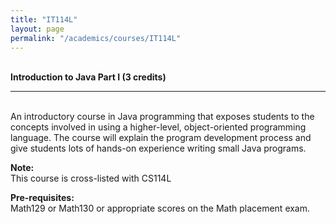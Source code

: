 ```yaml
---
title: "IT114L"
layout: page
permalink: "/academics/courses/IT114L"
---
```




\
**Introduction to Java Part I (3 credits)**

---

\
An introductory course in Java programming that exposes students to the concepts involved in using a higher-level, object-oriented programming language. The course will explain the program development process and give students lots of hands-on experience writing small Java programs.

**Note:**
\
This course is cross-listed with CS114L

**Pre-requisites:**
\
Math129 or Math130 or appropriate scores on the Math placement exam.
